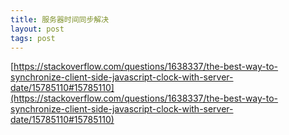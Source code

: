 ```yaml
---
title: 服务器时间同步解决
layout: post
tags: post
---
```


[https://stackoverflow.com/questions/1638337/the-best-way-to-synchronize-client-side-javascript-clock-with-server-date/15785110#15785110](https://stackoverflow.com/questions/1638337/the-best-way-to-synchronize-client-side-javascript-clock-with-server-date/15785110#15785110)